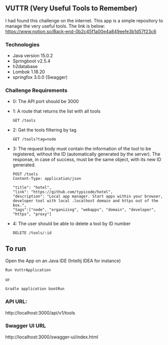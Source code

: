 ## VUTTR (Very Useful Tools to Remember)

I had found this challenge on the internet. This app is a simple repository to manage the very useful tools.
The link is below:
https://www.notion.so/Back-end-0b2c45f1a00e4a849eefe3b1d57f23c6
### Technologies
- Java version 15.0.2 
- Springboot v2.5.4
- h2database
- Lombok 1.18.20
- springfox 3.0.0 (Swagger)

### Challenge Requirements
- 0: The API port should be 3000 
- 1: A route that returns the list with all tools

  ```
  GET /tools
  ```
- 2: Get the tools filtering by tag

    ```
    GET /tools?tag=node
    ```
    
- 3: The request body must contain the information of the tool to be registered, without the ID (automatically generated by the server). 
The response, in case of success, must be the same object, with its new ID generated.
    ```
    POST /tools
    Content-Type: application/json
    ```
    ```
  "title": "hotel",
  "link": "https://github.com/typicode/hotel",
  "description": "Local app manager. Start apps within your browser, developer tool with local .localhost domain and https out of the box.",
  "tags":["node", "organizing", "webapps", "domain", "developer", "https", "proxy"]
    ```
- 4: The user should be able to delete a tool by ID number
    ```
    DELETE /tools/:id
    ```
## To run
Open the App on an Java IDE (Intellij IDEA for instance)

`Run VuttrApplication ` 

or

`Gradle application bootRun`

### API URL:
http://localhost:3000/api/v1/tools
  
### Swagger UI URL
http://localhost:3000/swagger-ui/index.html